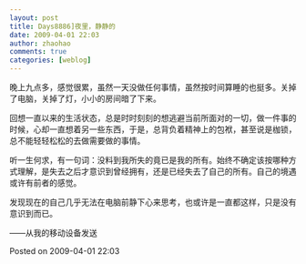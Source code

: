```yaml
---
layout: post
title: Days8886]夜里，静静的
date: 2009-04-01 22:03
author: zhaohao
comments: true
categories: [weblog]
---
```

晚上九点多，感觉很累，虽然一天没做任何事情，虽然按时间算睡的也挺多。关掉了电脑，关掉了灯，小小的房间暗了下来。

回想一直以来的生活状态，总是时时刻刻的想逃避当前所面对的一切，做一件事的时候，心却一直想着另一些东西，于是，总背负着精神上的包袱，甚至说是枷锁，总不能轻轻松松的去做需要做的事情。

听一生何求，有一句词：没料到我所失的竟已是我的所有。始终不确定该按哪种方式理解，是失去之后才意识到曾经拥有，还是已经失去了自己的所有。自己的境遇或许有前者的感觉。

发现现在的自己几乎无法在电脑前静下心来思考，也或许是一直都这样，只是没有意识到而已。

——从我的移动设备发送

Posted on 2009-04-01 22:03
